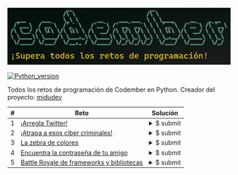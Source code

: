![](./header.jpg)

[![Python_version](https://img.shields.io/badge/Python-v3.10.2-blueviolet?style=flat&logo=python&logoColor=white)](https://www.python.org/downloads/release/python-3102/)

Todos los retos de programación de Codember en Python. Creador del proyecto: [midudev](https://twitter.com/midudev)

|#|Reto|Solución|
|----|----|----|
|1|[¡Arregla Twitter!](./challenge01.py)|<details><summary>$ submit</summary>156@giroz</details>|
|2|[¡Atrapa a esos ciber criminales!](./challenge02.py)|<details><summary>$ submit</summary>thanks for playing codember please share</details>|
|3|[La zebra de colores](./challenge03.py)|<details><summary>$ submit</summary>30@red</details>|
|4|[Encuentra la contraseña de tu amigo](./challenge04.py)|<details><summary>$ submit</summary>165-23555</details>|
|5|[Battle Royale de frameworks y bibliotecas](./challenge05.py)|<details><summary>$ submit</summary>Diana-100</details>|

